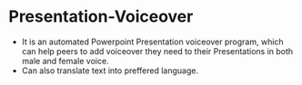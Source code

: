 # Presentation-Voiceover
- It is an automated Powerpoint Presentation voiceover program, which can help peers to add voiceover they need to their Presentations in both male and female voice.
- Can also translate text into preffered language.

